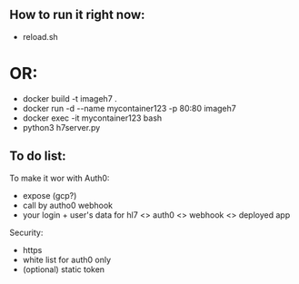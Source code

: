 ## How to run it right now:

* reload.sh

# OR:

* docker build -t imageh7 .
* docker run -d --name mycontainer123 -p 80:80 imageh7
* docker exec -it mycontainer123 bash
* python3 h7server.py

## To do list:

To make it wor with Auth0:
- expose (gcp?)
- call by autho0 webhook
- your login + user's data for hl7 <> auth0 <> webhook <> deployed app

Security:
- https
- white list for auth0 only
- (optional) static token
